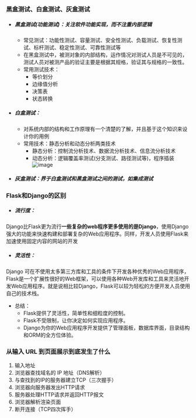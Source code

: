 ### 黑盒测试、白盒测试、灰盒测试
+ ##### 黑盒测试(功能测试)：关注软件功能实现，而不注重内部逻辑
    - 常见测试：功能性测试、容量测试、安全性测试、负载测试、恢复性测试、标杆测试、稳定性测试、可靠性测试等
    - 在黑盒测试中，被测对象的内部结构，运作情况对测试人员是不可见的，测试人员对被测产品的验证主要是根据其规格，验证其与规格的一致性。
    - 常用测试技术：
      - 等价划分
      - 边缘值分析
      - 决策表
      - 状态转换
- ##### 白盒测试：
    - 对系统内部的结构和工作原理有一个清楚的了解，并且基于这个知识来设计你的用例
    - 常用技术：静态分析和动态分析两类技术
        + 静态分析：控制流分析技术、数据流分析技术、信息流分析技术
        + 动态分析：逻辑覆盖率测试(分支测试、路径测试等)，程序插装
![image](https://user-images.githubusercontent.com/45594667/153236772-d4bc30d2-26a6-45d1-b026-470eb93341dd.png)

+ ##### 灰盒测试：界于白盒测试和黑盒测试之间的测试，如集成测试

### Flask和Django的区别
+ ##### 流行度：
Django比Flask更为流行**一些复杂的web程序更多使用的是Django**，使用Django强大的功能来快速构建和部署复杂的Web应用程序。同样，开发人员使用Flask来加速使用固定内容的网站的开发
+ ##### 灵活性：
Django 可在不使用太多第三方库和工具的条件下开发各种优秀的Web应用程序，Flask是一个扩展性很好的Web框架，可以使用各种Web开发库和工具来灵活地开发Web应用程序。就是说相比较Django，Flask可以较为轻松的方便开发人员使用自己的技术栈。
+ 总结：
  + Flask提供了灵活性，简单性和细粒度的控制。
  + Flask不受限制，让你决定如何实现应用程序。
  + Django为你的Web应用程序开发提供了管理面板，数据库界面，目录结构和ORM的全方位体验。

### 从输入 URL 到页面展示到底发生了什么
1. 输入地址
2. 浏览器查找域名的 IP 地址（DNS解析）
3. 与查找到的IP的服务器建立TCP（三次握手）
4. 浏览器向服务器发出HTTP请求
5. 服务器处理HTTP请求并返回HTTP报文
6. 浏览器解析渲染页面
7. 断开连接（TCP四次挥手）
